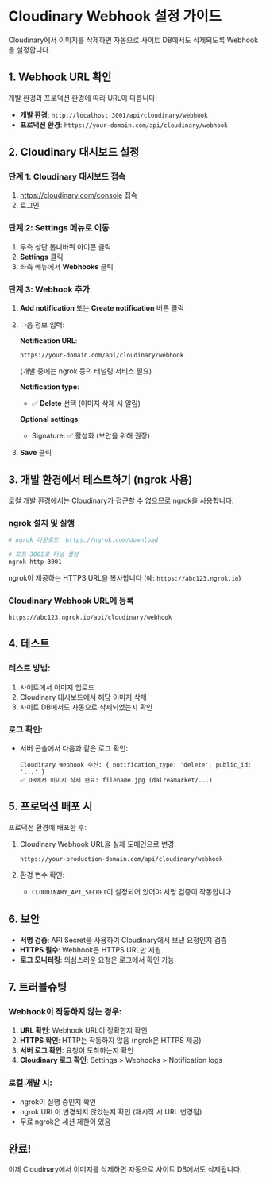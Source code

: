 # Cloudinary Webhook 설정 가이드

Cloudinary에서 이미지를 삭제하면 자동으로 사이트 DB에서도 삭제되도록 Webhook을 설정합니다.

## 1. Webhook URL 확인

개발 환경과 프로덕션 환경에 따라 URL이 다릅니다:

- **개발 환경**: `http://localhost:3001/api/cloudinary/webhook`
- **프로덕션 환경**: `https://your-domain.com/api/cloudinary/webhook`

## 2. Cloudinary 대시보드 설정

### 단계 1: Cloudinary 대시보드 접속
1. https://cloudinary.com/console 접속
2. 로그인

### 단계 2: Settings 메뉴로 이동
1. 우측 상단 톱니바퀴 아이콘 클릭
2. **Settings** 클릭
3. 좌측 메뉴에서 **Webhooks** 클릭

### 단계 3: Webhook 추가
1. **Add notification** 또는 **Create notification** 버튼 클릭
2. 다음 정보 입력:

   **Notification URL**:
   ```
   https://your-domain.com/api/cloudinary/webhook
   ```
   (개발 중에는 ngrok 등의 터널링 서비스 필요)

   **Notification type**:
   - ✅ **Delete** 선택 (이미지 삭제 시 알림)

   **Optional settings**:
   - Signature: ✅ 활성화 (보안을 위해 권장)

3. **Save** 클릭

## 3. 개발 환경에서 테스트하기 (ngrok 사용)

로컬 개발 환경에서는 Cloudinary가 접근할 수 없으므로 ngrok을 사용합니다:

### ngrok 설치 및 실행
```bash
# ngrok 다운로드: https://ngrok.com/download

# 포트 3001로 터널 생성
ngrok http 3001
```

ngrok이 제공하는 HTTPS URL을 복사합니다 (예: `https://abc123.ngrok.io`)

### Cloudinary Webhook URL에 등록
```
https://abc123.ngrok.io/api/cloudinary/webhook
```

## 4. 테스트

### 테스트 방법:
1. 사이트에서 이미지 업로드
2. Cloudinary 대시보드에서 해당 이미지 삭제
3. 사이트 DB에서도 자동으로 삭제되었는지 확인

### 로그 확인:
- 서버 콘솔에서 다음과 같은 로그 확인:
  ```
  Cloudinary Webhook 수신: { notification_type: 'delete', public_id: '...' }
  ✅ DB에서 이미지 삭제 완료: filename.jpg (dalreamarket/...)
  ```

## 5. 프로덕션 배포 시

프로덕션 환경에 배포한 후:

1. Cloudinary Webhook URL을 실제 도메인으로 변경:
   ```
   https://your-production-domain.com/api/cloudinary/webhook
   ```

2. 환경 변수 확인:
   - `CLOUDINARY_API_SECRET`이 설정되어 있어야 서명 검증이 작동합니다

## 6. 보안

- **서명 검증**: API Secret을 사용하여 Cloudinary에서 보낸 요청인지 검증
- **HTTPS 필수**: Webhook은 HTTPS URL만 지원
- **로그 모니터링**: 의심스러운 요청은 로그에서 확인 가능

## 7. 트러블슈팅

### Webhook이 작동하지 않는 경우:

1. **URL 확인**: Webhook URL이 정확한지 확인
2. **HTTPS 확인**: HTTP는 작동하지 않음 (ngrok은 HTTPS 제공)
3. **서버 로그 확인**: 요청이 도착하는지 확인
4. **Cloudinary 로그 확인**: Settings > Webhooks > Notification logs

### 로컬 개발 시:
- ngrok이 실행 중인지 확인
- ngrok URL이 변경되지 않았는지 확인 (재시작 시 URL 변경됨)
- 무료 ngrok은 세션 제한이 있음

## 완료!

이제 Cloudinary에서 이미지를 삭제하면 자동으로 사이트 DB에서도 삭제됩니다.
